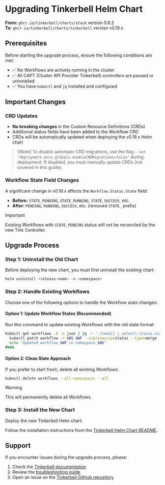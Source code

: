 # Upgrading Tinkerbell Helm Chart

**From:** `ghcr.io/tinkerbell/charts/stack` version 0.6.2  
**To:** `ghcr.io/tinkerbell/charts/tinkerbell` version v0.19.x

## Prerequisites

Before starting the upgrade process, ensure the following conditions are met:

- ✅ No Workflows are actively running in the cluster
- ✅ All CAPT (Cluster API Provider Tinkerbell) controllers are paused or uninstalled
- ✅ You have `kubectl` and `jq` installed and configured

## Important Changes

### CRD Updates

- **No breaking changes** in the Custom Resource Definitions (CRDs)
- Additional status fields have been added to the Workflow CRD
- CRDs will be automatically updated when deploying the v0.19.x Helm chart

> ![Note]
> To disable automatic CRD migrations, use the flag `--set "deployment.envs.globals.enableCRDMigrations=false"` during deployment. If disabled, you must manually update CRDs (not covered in this guide).

### Workflow State Field Changes

A significant change in v0.19.x affects the `Workflow.Status.State` field:

- **Before:** `STATE_PENDING`, `STATE_RUNNING`, `STATE_SUCCESS`, etc.
- **After:** `PENDING`, `RUNNING`, `SUCCESS`, etc. (removed `STATE_` prefix)

> [!IMPORTANT]
> Existing Workflows with `STATE_PENDING` status will not be reconciled by the new Tink Controller.

## Upgrade Process

### Step 1: Uninstall the Old Chart

Before deploying the new chart, you must first uninstall the existing chart:

```bash
helm uninstall <release-name> -n <namespace>
```

### Step 2: Handle Existing Workflows

Choose one of the following options to handle the Workflow state changes:

#### Option 1: Update Workflow States (Recommended)

Run this command to update existing Workflows with the old state format:

```bash
kubectl get workflows -A -o json | jq -r '.items[] | select(.status.state == "STATE_PENDING") | .metadata.namespace + " " + .metadata.name' | while read -r NS WF; do
  kubectl patch workflow -n $NS $WF --subresource=status --type=merge -p '{"status":{"state":"","tasks":[]}}'
  echo "Updated workflow $WF in namespace $NS"
done
```

#### Option 2: Clean Slate Approach

If you prefer to start fresh, delete all existing Workflows:

```bash
kubectl delete workflows --all-namespaces --all
```

> [!WARNING]
> This will permanently delete all Workflows.

### Step 3: Install the New Chart

Deploy the new Tinkerbell Helm chart:

Follow the installation instructions from the [Tinkerbell Helm Chart README](../../helm/tinkerbell/README.md).

## Support

If you encounter issues during the upgrade process, please:

1. Check the [Tinkerbell documentation](https://docs.tinkerbell.org)
2. Review the [troubleshooting guide](https://docs.tinkerbell.org/troubleshooting)
3. Open an issue on the [Tinkerbell GitHub repository](https://github.com/tinkerbell/tinkerbell)
